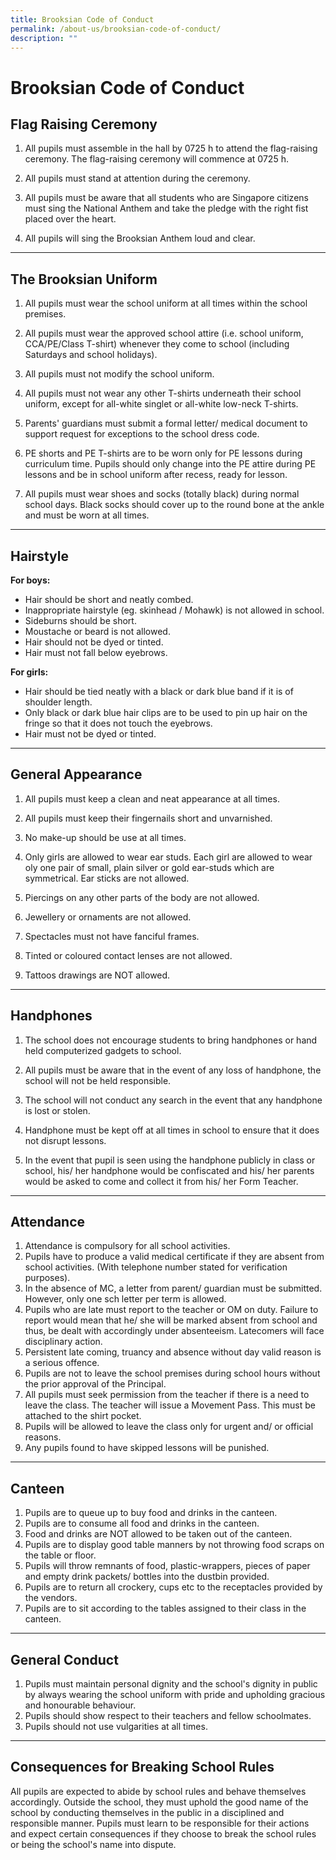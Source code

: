 ```yaml
---
title: Brooksian Code of Conduct
permalink: /about-us/brooksian-code-of-conduct/
description: ""
---
```


Brooksian Code of Conduct
=========================

Flag Raising Ceremony
---------------------

1.  All pupils must assemble in the hall by 0725 h to attend the flag-raising ceremony. The flag-raising ceremony will commence at 0725 h.
    
2.  All pupils must stand at attention during the ceremony.
    
3.  All pupils must be aware that all students who are Singapore citizens must sing the National Anthem and take the pledge with the right fist placed over the heart.
    
4.  All pupils will sing the Brooksian Anthem loud and clear.
    

* * *

  

The Brooksian Uniform
---------------------

1.  All pupils must wear the school uniform at all times within the school premises.
    
2.  All pupils must wear the approved school attire (i.e. school uniform, CCA/PE/Class T-shirt) whenever they come to school (including Saturdays and school holidays).
    
3.  All pupils must not modify the school uniform.
    
4.  All pupils must not wear any other T-shirts underneath their school uniform, except for all-white singlet or all-white low-neck T-shirts.
    
5.  Parents' guardians must submit a formal letter/ medical document to support request for exceptions to the school dress code.
    
6.  PE shorts and PE T-shirts are to be worn only for PE lessons during curriculum time. Pupils should only change into the PE attire during PE lessons and be in school uniform after recess, ready for lesson.
    
7.  All pupils must wear shoes and socks (totally black) during normal school days. Black socks should cover up to the round bone at the ankle and must be worn at all times.
    

* * *

  

Hairstyle
---------

**For boys:**

*   Hair should be short and neatly combed.
*   Inappropriate hairstyle (eg. skinhead / Mohawk) is not allowed in school.
*   Sideburns should be short.
*   Moustache or beard is not allowed.
*   Hair should not be dyed or tinted.
*   Hair must not fall below eyebrows.   
      
    

**For girls:**

*   Hair should be tied neatly with a black or dark blue band if it is of shoulder length.
*   Only black or dark blue hair clips are to be used to pin up hair on the fringe so that it does not touch the eyebrows.
*   Hair must not be dyed or tinted.

* * *

  

General Appearance
------------------

1.  All pupils must keep a clean and neat appearance at all times.
    
2.  All pupils must keep their fingernails short and unvarnished.
    
3.  No make-up should be use at all times.
    
4.  Only girls are allowed to wear ear studs. Each girl are allowed to wear oly one pair of small, plain silver or gold ear-studs which are symmetrical. Ear sticks are not allowed.
    
5.  Piercings on any other parts of the body are not allowed.
    
6.  Jewellery or ornaments are not allowed.
    
7.  Spectacles must not have fanciful frames.
    
8.  Tinted or coloured contact lenses are not allowed.
    
9.  Tattoos drawings are NOT allowed.
    

* * *

  

Handphones
----------

1.  The school does not encourage students to bring handphones or hand held computerized gadgets to school.
    
2.  All pupils must be aware that in the event of any loss of handphone, the school will not be held responsible.
    
3.  The school will not conduct any search in the event that any handphone is lost or stolen.
    
4.  Handphone must be kept off at all times in school to ensure that it does not disrupt lessons.
    
5.  In the event that pupil is seen using the handphone publicly in class or school, his/ her handphone would be confiscated and his/ her parents would be asked to come and collect it from his/ her Form Teacher.
    

* * *

  

Attendance
----------

1.  Attendance is compulsory for all school activities.
2.  Pupils have to produce a valid medical certificate if they are absent from school activities. (With telephone number stated for verification purposes).
3.  In the absence of MC, a letter from parent/ guardian must be submitted. However, only one sch letter per term is allowed.
4.  Pupils who are late must report to the teacher or OM on duty. Failure to report would mean that he/ she will be marked absent from school and thus, be dealt with accordingly under absenteeism. Latecomers will face disciplinary action.
5.  Persistent late coming, truancy and absence without day valid reason is a serious offence.
6.  Pupils are not to leave the school premises during school hours without the prior approval of the Principal.
7.  All pupils must seek permission from the teacher if there is a need to leave the class. The teacher will issue a Movement Pass. This must be attached to the shirt pocket.
8.  Pupils will be allowed to leave the class only for urgent and/ or official reasons.
9.  Any pupils found to have skipped lessons will be punished.

* * *

  

Canteen
-------

1.  Pupils are to queue up to buy food and drinks in the canteen.
2.  Pupils are to consume all food and drinks in the canteen.
3.  Food and drinks are NOT allowed to be taken out of the canteen.
4.  Pupils are to display good table manners by not throwing food scraps on the table or floor.
5.  Pupils will throw remnants of food, plastic-wrappers, pieces of paper and empty drink packets/ bottles into the dustbin provided.
6.  Pupils are to return all crockery, cups etc to the receptacles provided by the vendors.
7.  Pupils are to sit according to the tables assigned to their class in the canteen. 

* * *

  

General Conduct
---------------

1.  Pupils must maintain personal dignity and the school's dignity in public by always wearing the school uniform with pride and upholding gracious and honourable behaviour.
2.  Pupils should show respect to their teachers and fellow schoolmates.
3.  Pupils should not use vulgarities at all times.

* * *

  

Consequences for Breaking School Rules
--------------------------------------

All pupils are expected to abide by school rules and behave themselves accordingly. Outside the school, they must uphold the good name of the school by conducting themselves in the public in a disciplined and responsible manner. Pupils must learn to be responsible for their actions and expect certain consequences if they choose to break the school rules or being the school's name into dispute.